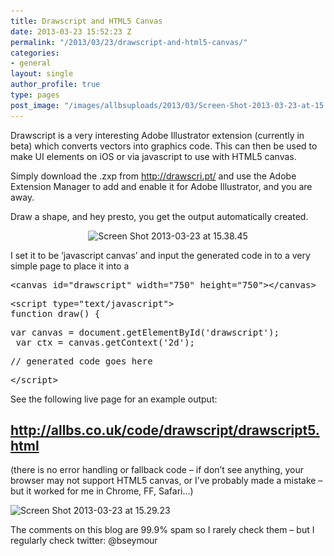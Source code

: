 ```yaml
---
title: Drawscript and HTML5 Canvas
date: 2013-03-23 15:52:23 Z
permalink: "/2013/03/23/drawscript-and-html5-canvas/"
categories:
- general
layout: single
author_profile: true
type: pages
post_image: "/images/allbsuploads/2013/03/Screen-Shot-2013-03-23-at-15.47.54.png"
---
```


Drawscript is a very interesting Adobe Illustrator extension (currently in beta) which converts vectors into graphics code. This can then be used to make UI elements on iOS or via javascript to use with HTML5 canvas.

Simply download the .zxp from <a title="http://drawscri.pt/" href="http://drawscri.pt/" target="_blank">http://drawscri.pt/</a> and use the Adobe Extension Manager to add and enable it for Adobe Illustrator, and you are away.

Draw a shape, and hey presto, you get the output automatically created.

<p style="text-align: center;">
  <img class="aligncenter  wp-image-1188" src="/images/allbsuploads/2013/03/Screen-Shot-2013-03-23-at-15.38.45-1024x658.png" alt="Screen Shot 2013-03-23 at 15.38.45" width="430" height="277" srcset="/images/allbsuploads/2013/03/Screen-Shot-2013-03-23-at-15.38.45-1024x658.png 1024w, /images/allbsuploads/2013/03/Screen-Shot-2013-03-23-at-15.38.45.png 1113w" sizes="(max-width: 430px) 100vw, 430px" />
</p>

I set it to be &#8216;javascript canvas&#8217; and input the generated code in to a very simple page to place it into a <canvas>

<pre>&lt;canvas id="drawscript" width="750" height="750"&gt;&lt;/canvas&gt;</pre>

<pre>&lt;script type="text/javascript"&gt;
function draw() {</pre>

<pre>var canvas = document.getElementById('drawscript');
 var ctx = canvas.getContext('2d');</pre>

<pre>// generated code goes here</pre>

<pre>&lt;/script&gt;</pre>

See the following live page for an example output:

## <span style="color: #800000;"><a title="http://allbs.co.uk/code/drawscript/drawscript5.html" href="/code/drawscript/drawscript5.html" target="_blank"><span style="color: #800000;">http://allbs.co.uk/code/drawscript/drawscript5.html</span></a></span>

(there is no error handling or fallback code &#8211; if don&#8217;t see anything, your browser may not support HTML5 canvas, or I&#8217;ve probably made a mistake &#8211; but it worked for me in Chrome, FF, Safari&#8230;)

<img class="aligncenter size-full wp-image-1189" src="/images/allbsuploads/2013/03/Screen-Shot-2013-03-23-at-15.29.23.png" alt="Screen Shot 2013-03-23 at 15.29.23" width="489" height="441" srcset="/images/allbsuploads/2013/03/Screen-Shot-2013-03-23-at-15.29.23-300x270.png 300w, /images/allbsuploads/2013/03/Screen-Shot-2013-03-23-at-15.29.23.png 489w" sizes="(max-width: 489px) 100vw, 489px" />

The comments on this blog are 99.9% spam so I rarely check them &#8211; but I regularly check twitter: @bseymour

&nbsp;

&nbsp;
